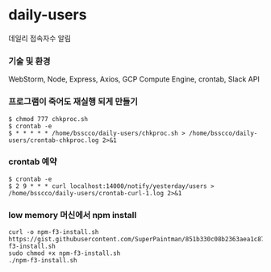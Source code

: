 # daily-users
데일리 접속자수 알림

### 기술 및 환경
WebStorm, Node, Express, Axios, GCP Compute Engine, crontab, Slack API

### 프로그램이 죽어도 재실행 되게 만들기
```
$ chmod 777 chkproc.sh
$ crontab -e
$ * * * * * /home/bsscco/daily-users/chkproc.sh > /home/bsscco/daily-users/crontab-chkproc.log 2>&1
```

### crontab 예약
```
$ crontab -e
$ 2 9 * * * curl localhost:14000/notify/yesterday/users > /home/bsscco/daily-users/crontab-curl-1.log 2>&1
```

### low memory 머신에서 npm install
```
curl -o npm-f3-install.sh https://gist.githubusercontent.com/SuperPaintman/851b330c08b2363aea1c870f0cc1ea5a/raw/4d3e792c6a54def095f451eeedc50d33ae361339/npm-f3-install.sh
sudo chmod +x npm-f3-install.sh
./npm-f3-install.sh
```
